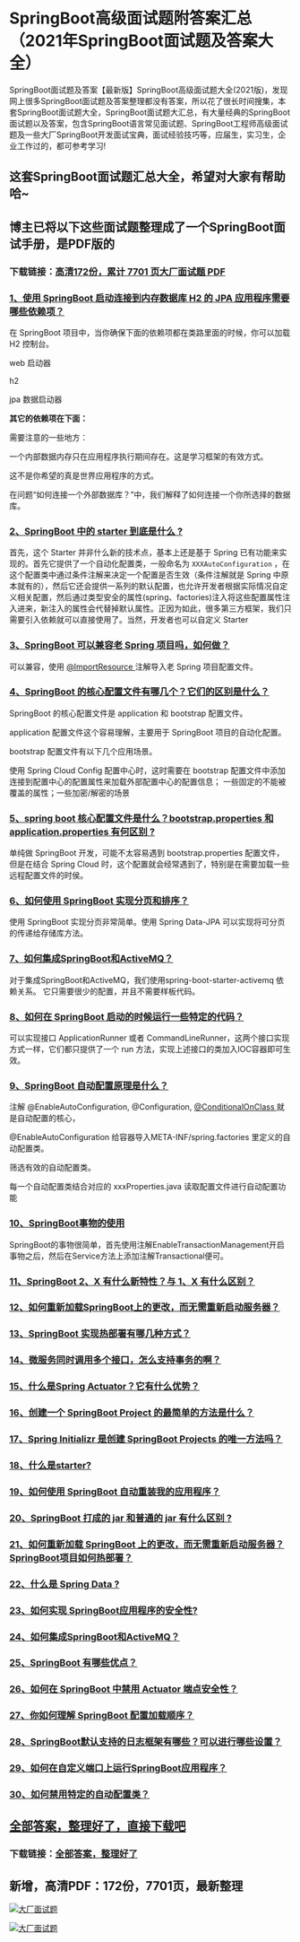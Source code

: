 # SpringBoot高级面试题附答案汇总（2021年SpringBoot面试题及答案大全）

SpringBoot面试题及答案【最新版】SpringBoot高级面试题大全(2021版)，发现网上很多SpringBoot面试题及答案整理都没有答案，所以花了很长时间搜集，本套SpringBoot面试题大全，SpringBoot面试题大汇总，有大量经典的SpringBoot面试题以及答案，包含SpringBoot语言常见面试题、SpringBoot工程师高级面试题及一些大厂SpringBoot开发面试宝典，面试经验技巧等，应届生，实习生，企业工作过的，都可参考学习!

## 这套SpringBoot面试题汇总大全，希望对大家有帮助哈~ 

## 博主已将以下这些面试题整理成了一个SpringBoot面试手册，是PDF版的

### 下载链接：[高清172份，累计 7701 页大厂面试题  PDF](https://gitee.com/souyunku/NewDevBooks/blob/master/docs/index.md)


### [1、使用 SpringBoot 启动连接到内存数据库 H2 的 JPA 应用程序需要哪些依赖项？](https://gitee.com/souyunku/NewDevBooks/blob/master/docs/SpringBoot/SpringBoot高级面试题附答案汇总（2021年SpringBoot面试题及答案大全）.md#1使用-springboot-启动连接到内存数据库-h2-的-jpa-应用程序需要哪些依赖项)  


在 SpringBoot 项目中，当你确保下面的依赖项都在类路里面的时候，你可以加载 H2 控制台。

web 启动器

h2

jpa 数据启动器

**其它的依赖项在下面：**

需要注意的一些地方：

一个内部数据内存只在应用程序执行期间存在。这是学习框架的有效方式。

这不是你希望的真是世界应用程序的方式。

在问题“如何连接一个外部数据库？”中，我们解释了如何连接一个你所选择的数据库。


### [2、SpringBoot 中的 starter 到底是什么 ?](https://gitee.com/souyunku/NewDevBooks/blob/master/docs/SpringBoot/SpringBoot高级面试题附答案汇总（2021年SpringBoot面试题及答案大全）.md#2springboot-中的-starter-到底是什么-)  


首先，这个 Starter 并非什么新的技术点，基本上还是基于 Spring 已有功能来实现的。首先它提供了一个自动化配置类，一般命名为 `XXXAutoConfiguration` ，在这个配置类中通过条件注解来决定一个配置是否生效（条件注解就是 Spring 中原本就有的），然后它还会提供一系列的默认配置，也允许开发者根据实际情况自定义相关配置，然后通过类型安全的属性(spring、factories)注入将这些配置属性注入进来，新注入的属性会代替掉默认属性。正因为如此，很多第三方框架，我们只需要引入依赖就可以直接使用了。当然，开发者也可以自定义 Starter


### [3、SpringBoot 可以兼容老 Spring 项目吗，如何做？](https://gitee.com/souyunku/NewDevBooks/blob/master/docs/SpringBoot/SpringBoot高级面试题附答案汇总（2021年SpringBoot面试题及答案大全）.md#3springboot-可以兼容老-spring-项目吗如何做)  


可以兼容，使用 [@ImportResource ](/ImportResource ) 注解导入老 Spring 项目配置文件。


### [4、SpringBoot 的核心配置文件有哪几个？它们的区别是什么？](https://gitee.com/souyunku/NewDevBooks/blob/master/docs/SpringBoot/SpringBoot高级面试题附答案汇总（2021年SpringBoot面试题及答案大全）.md#4springboot-的核心配置文件有哪几个它们的区别是什么)  


SpringBoot 的核心配置文件是 application 和 bootstrap 配置文件。

application 配置文件这个容易理解，主要用于 SpringBoot 项目的自动化配置。

bootstrap 配置文件有以下几个应用场景。

使用 Spring Cloud Config 配置中心时，这时需要在 bootstrap 配置文件中添加连接到配置中心的配置属性来加载外部配置中心的配置信息； 一些固定的不能被覆盖的属性；一些加密/解密的场景


### [5、spring boot 核心配置文件是什么？bootstrap.properties 和 application.properties 有何区别 ?](https://gitee.com/souyunku/NewDevBooks/blob/master/docs/SpringBoot/SpringBoot高级面试题附答案汇总（2021年SpringBoot面试题及答案大全）.md#5spring-boot-核心配置文件是什么bootstrapproperties-和-applicationproperties-有何区别-)  


单纯做 SpringBoot 开发，可能不太容易遇到 bootstrap.properties 配置文件，但是在结合 Spring Cloud 时，这个配置就会经常遇到了，特别是在需要加载一些远程配置文件的时侯。


### [6、如何使用 SpringBoot 实现分页和排序？](https://gitee.com/souyunku/NewDevBooks/blob/master/docs/SpringBoot/SpringBoot高级面试题附答案汇总（2021年SpringBoot面试题及答案大全）.md#6如何使用-springboot-实现分页和排序)  


使用 SpringBoot 实现分页非常简单。使用 Spring Data-JPA 可以实现将可分页的传递给存储库方法。


### [7、如何集成SpringBoot和ActiveMQ？](https://gitee.com/souyunku/NewDevBooks/blob/master/docs/SpringBoot/SpringBoot高级面试题附答案汇总（2021年SpringBoot面试题及答案大全）.md#7如何集成springboot和activemq)  


对于集成SpringBoot和ActiveMQ，我们使用spring-boot-starter-activemq 依赖关系。 它只需要很少的配置，并且不需要样板代码。


### [8、如何在 SpringBoot 启动的时候运行一些特定的代码？](https://gitee.com/souyunku/NewDevBooks/blob/master/docs/SpringBoot/SpringBoot高级面试题附答案汇总（2021年SpringBoot面试题及答案大全）.md#8如何在-springboot-启动的时候运行一些特定的代码)  


可以实现接口 ApplicationRunner 或者 CommandLineRunner，这两个接口实现方式一样，它们都只提供了一个 run 方法，实现上述接口的类加入IOC容器即可生效。


### [9、SpringBoot 自动配置原理是什么？](https://gitee.com/souyunku/NewDevBooks/blob/master/docs/SpringBoot/SpringBoot高级面试题附答案汇总（2021年SpringBoot面试题及答案大全）.md#9springboot-自动配置原理是什么)  


注解 @EnableAutoConfiguration, @Configuration, [@ConditionalOnClass ](/ConditionalOnClass ) 就是自动配置的核心，

@EnableAutoConfiguration 给容器导入META-INF/spring.factories 里定义的自动配置类。

筛选有效的自动配置类。

每一个自动配置类结合对应的 xxxProperties.java 读取配置文件进行自动配置功能


### [10、SpringBoot事物的使用](https://gitee.com/souyunku/NewDevBooks/blob/master/docs/SpringBoot/SpringBoot高级面试题附答案汇总（2021年SpringBoot面试题及答案大全）.md#10springboot事物的使用)  


SpringBoot的事物很简单，首先使用注解EnableTransactionManagement开启事物之后，然后在Service方法上添加注解Transactional便可。


### [11、SpringBoot 2、X 有什么新特性？与 1、X 有什么区别？](https://gitee.com/souyunku/NewDevBooks/blob/master/docs/SpringBoot/SpringBoot高级面试题附答案汇总（2021年SpringBoot面试题及答案大全）.md#11springboot-2x-有什么新特性与-1x-有什么区别)  

### [12、如何重新加载SpringBoot上的更改，而无需重新启动服务器？](https://gitee.com/souyunku/NewDevBooks/blob/master/docs/SpringBoot/SpringBoot高级面试题附答案汇总（2021年SpringBoot面试题及答案大全）.md#12如何重新加载springboot上的更改而无需重新启动服务器)  

### [13、SpringBoot 实现热部署有哪几种方式？](https://gitee.com/souyunku/NewDevBooks/blob/master/docs/SpringBoot/SpringBoot高级面试题附答案汇总（2021年SpringBoot面试题及答案大全）.md#13springboot-实现热部署有哪几种方式)  

### [14、微服务同时调用多个接口，怎么支持事务的啊？](https://gitee.com/souyunku/NewDevBooks/blob/master/docs/SpringBoot/SpringBoot高级面试题附答案汇总（2021年SpringBoot面试题及答案大全）.md#14微服务同时调用多个接口怎么支持事务的啊)  

### [15、什么是Spring Actuator？它有什么优势？](https://gitee.com/souyunku/NewDevBooks/blob/master/docs/SpringBoot/SpringBoot高级面试题附答案汇总（2021年SpringBoot面试题及答案大全）.md#15什么是spring-actuator它有什么优势)  

### [16、创建一个 SpringBoot Project 的最简单的方法是什么？](https://gitee.com/souyunku/NewDevBooks/blob/master/docs/SpringBoot/SpringBoot高级面试题附答案汇总（2021年SpringBoot面试题及答案大全）.md#16创建一个-springboot-project-的最简单的方法是什么)  

### [17、Spring Initializr 是创建 SpringBoot Projects 的唯一方法吗？](https://gitee.com/souyunku/NewDevBooks/blob/master/docs/SpringBoot/SpringBoot高级面试题附答案汇总（2021年SpringBoot面试题及答案大全）.md#17spring-initializr-是创建-springboot-projects-的唯一方法吗)  

### [18、什么是starter?](https://gitee.com/souyunku/NewDevBooks/blob/master/docs/SpringBoot/SpringBoot高级面试题附答案汇总（2021年SpringBoot面试题及答案大全）.md#18什么是starter)  

### [19、如何使用 SpringBoot 自动重装我的应用程序？](https://gitee.com/souyunku/NewDevBooks/blob/master/docs/SpringBoot/SpringBoot高级面试题附答案汇总（2021年SpringBoot面试题及答案大全）.md#19如何使用-springboot-自动重装我的应用程序)  

### [20、SpringBoot 打成的 jar 和普通的 jar 有什么区别 ?](https://gitee.com/souyunku/NewDevBooks/blob/master/docs/SpringBoot/SpringBoot高级面试题附答案汇总（2021年SpringBoot面试题及答案大全）.md#20springboot-打成的-jar-和普通的-jar-有什么区别-)  

### [21、如何重新加载 SpringBoot 上的更改，而无需重新启动服务器？SpringBoot项目如何热部署？](https://gitee.com/souyunku/NewDevBooks/blob/master/docs/SpringBoot/SpringBoot高级面试题附答案汇总（2021年SpringBoot面试题及答案大全）.md#21如何重新加载-springboot-上的更改而无需重新启动服务器springboot项目如何热部署)  

### [22、什么是 Spring Data ?](https://gitee.com/souyunku/NewDevBooks/blob/master/docs/SpringBoot/SpringBoot高级面试题附答案汇总（2021年SpringBoot面试题及答案大全）.md#22什么是-spring-data-)  

### [23、如何实现 SpringBoot应用程序的安全性?](https://gitee.com/souyunku/NewDevBooks/blob/master/docs/SpringBoot/SpringBoot高级面试题附答案汇总（2021年SpringBoot面试题及答案大全）.md#23如何实现-springboot应用程序的安全性)  

### [24、如何集成SpringBoot和ActiveMQ？](https://gitee.com/souyunku/NewDevBooks/blob/master/docs/SpringBoot/SpringBoot高级面试题附答案汇总（2021年SpringBoot面试题及答案大全）.md#24如何集成springboot和activemq)  

### [25、SpringBoot 有哪些优点？](https://gitee.com/souyunku/NewDevBooks/blob/master/docs/SpringBoot/SpringBoot高级面试题附答案汇总（2021年SpringBoot面试题及答案大全）.md#25springboot-有哪些优点)  

### [26、如何在 SpringBoot 中禁用 Actuator 端点安全性？](https://gitee.com/souyunku/NewDevBooks/blob/master/docs/SpringBoot/SpringBoot高级面试题附答案汇总（2021年SpringBoot面试题及答案大全）.md#26如何在-springboot-中禁用-actuator-端点安全性)  

### [27、你如何理解 SpringBoot 配置加载顺序？](https://gitee.com/souyunku/NewDevBooks/blob/master/docs/SpringBoot/SpringBoot高级面试题附答案汇总（2021年SpringBoot面试题及答案大全）.md#27你如何理解-springboot-配置加载顺序)  

### [28、SpringBoot默认支持的日志框架有哪些？可以进行哪些设置？](https://gitee.com/souyunku/NewDevBooks/blob/master/docs/SpringBoot/SpringBoot高级面试题附答案汇总（2021年SpringBoot面试题及答案大全）.md#28springboot默认支持的日志框架有哪些可以进行哪些设置)  

### [29、如何在自定义端口上运行SpringBoot应用程序？](https://gitee.com/souyunku/NewDevBooks/blob/master/docs/SpringBoot/SpringBoot高级面试题附答案汇总（2021年SpringBoot面试题及答案大全）.md#29如何在自定义端口上运行springboot应用程序)  

### [30、如何禁用特定的自动配置类？](https://gitee.com/souyunku/NewDevBooks/blob/master/docs/SpringBoot/SpringBoot高级面试题附答案汇总（2021年SpringBoot面试题及答案大全）.md#30如何禁用特定的自动配置类)  





## [全部答案，整理好了，直接下载吧](https://gitee.com/souyunku/DevBooks/blob/master/docs/daan.md)

### 下载链接：[全部答案，整理好了](https://gitee.com/souyunku/NewDevBooks/blob/master/docs/daan.md)




## 新增，高清PDF：172份，7701页，最新整理

[![大厂面试题](https://www.souyunku.com/wp-content/uploads/weixin/mst.png "架构师专栏")](https://www.souyunku.com/wp-content/uploads/weixin/githup-weixin.png "架构师专栏")

[![大厂面试题](https://www.souyunku.com/wp-content/uploads/weixin/githup-weixin.png "架构师专栏")](https://www.souyunku.com/wp-content/uploads/weixin/githup-weixin.png "架构师专栏")
